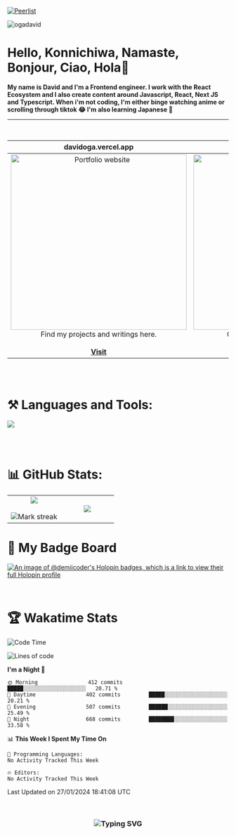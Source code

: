 
[![Peerlist](https://github-readme-badge.peerlist.io/api/davidoga?style=social)](https://peerlist.io/davidoga)
<p align="left"> <img src="https://komarev.com/ghpvc/?username=ogadavid&label=Profile%20views&color=0e75b6&style=flat" alt="ogadavid" /> </p>

<h1>Hello, Konnichiwa, Namaste, Bonjour, Ciao, Hola👋</h1>
<b>My name is David and I'm a Frontend engineer. I work with the React Ecosystem and I also create content around Javascript, React, Next JS and Typescript. When i'm not coding, I'm either binge watching anime or scrolling through tiktok 😂 I'm also learning Japanese 🎌</b>
<hr />
<br />

| davidoga.vercel.app | &nbsp;&nbsp;&nbsp;&nbsp;&nbsp;&nbsp;&nbsp;&nbsp;&nbsp;&nbsp;davidoga.hashnode.dev&nbsp;&nbsp;&nbsp;&nbsp;&nbsp;&nbsp;&nbsp;&nbsp;&nbsp;
|:-:|:-:|
|<a href="https://davidoga.vercel.app/"><img src="https://github.com/OgaDavid/OgaDavid/assets/104001201/39d53f34-458f-483d-9f95-d120f2fb4350" alt="Portfolio website" width="400"></a><br />Find my projects and writings here.<br /><br /><a href="https://davidoga.vercel.app/">**Visit**</a> | <a href="https://davidoga.hashnode.dev/"><img src="https://github.com/OgaDavid/OgaDavid/assets/104001201/9d6cfd8c-3a20-4b02-a71a-581ff64ea1a4" alt="Blog" width="400"></a><br />Check out articles written by me.<br /><br /><a href="https://davidoga.hashnode.dev/">**Visit**</a> |

<br/>
<br />
<h1 align="left">⚒ Languages and Tools:</h1>
<p>
  <a href="https://skillicons.dev">
    <img src="https://skillicons.dev/icons?i=html,css,tailwind,js,ts,react,nextjs,firebase,prisma,planetscale,jest,postman,git,github,vercel,vscode,powershell,figma,vite" />
  </a>
</p>
<br/>
<br />

# 📊 GitHub Stats:

<table align="center">
<tr border="none">
<td width="50%" align="center">
  
  <img  align="center"  src="https://github-readme-stats.vercel.app/api?username=OgaDavid&theme=react&show_icons=true&count_private=true" />
  <br></br>
  <img  title="🔥 Get streak stats for your profile at git.io/streak-stats" alt="Mark streak" src="https://github-readme-streak-stats.herokuapp.com/?user=OgaDavid&theme=react&hide_border=false" /> 
</td>

<td width="50%" align="center">

  <img  align="center"  src="https://github-readme-stats.anuraghazra1.vercel.app/api/top-langs/?username=OgaDavid&theme=react&hide_border=false&no-bg=true&no-frame=true&langs_count=10"/>
  
  </td>
</tr>
</table>

# 🥇 My Badge Board

[![An image of @demiicoder's Holopin badges, which is a link to view their full Holopin profile](https://holopin.me/demiicoder)](https://holopin.io/@demiicoder)

<br/>

# 🏆 Wakatime Stats

<!--START_SECTION:waka-->
![Code Time](http://img.shields.io/badge/Code%20Time-380%20hrs%2040%20mins-blue)

![Lines of code](https://img.shields.io/badge/From%20Hello%20World%20I%27ve%20Written-1.1%20million%20lines%20of%20code-blue)

**I'm a Night 🦉** 

```text
🌞 Morning                412 commits         █████░░░░░░░░░░░░░░░░░░░░   20.71 % 
🌆 Daytime                402 commits         █████░░░░░░░░░░░░░░░░░░░░   20.21 % 
🌃 Evening                507 commits         ██████░░░░░░░░░░░░░░░░░░░   25.49 % 
🌙 Night                  668 commits         ████████░░░░░░░░░░░░░░░░░   33.58 % 
```


📊 **This Week I Spent My Time On** 

```text
💬 Programming Languages: 
No Activity Tracked This Week

🔥 Editors: 
No Activity Tracked This Week
```


 Last Updated on 27/01/2024 18:41:08 UTC
<!--END_SECTION:waka-->
<br />

<h3 align="center"><img src="https://readme-typing-svg.herokuapp.com?font=Righteous&size=25&center=true&vCenter=true&width=500&height=70&pause=1000&color=FFD500&center=true&random=false&width=900&lines=Thanks+for+viewing+my+profile+%F0%9F%94%A5;Don't+forget+to+leave+a+star+on+any+of+my+projects+%F0%9F%8C%9F;Arigato+Gozaimasu%F0%9F%99%8C%F0%9F%8F%BE" alt="Typing SVG" /></h3>

